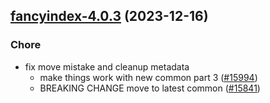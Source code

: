

## [fancyindex-4.0.3](https://github.com/truecharts/charts/compare/fancyindex-3.0.11...fancyindex-4.0.3) (2023-12-16)

### Chore

- fix move mistake and cleanup metadata
  - make things work with new common part 3 ([#15994](https://github.com/truecharts/charts/issues/15994))
  - BREAKING CHANGE move to latest common ([#15841](https://github.com/truecharts/charts/issues/15841))
  
  